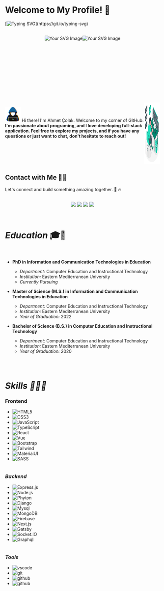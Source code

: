 # **Welcome to My Profile! 👋**
<p align="center">

[![Typing SVG](https://readme-typing-svg.demolab.com?font=Lobster&size=24&duration=3000&pause=1000&color=7B20F7&center=true&vCenter=true&random=false&width=435&lines=I'm+Ahmet;I'm+Full-Stack+Web+Developer;JavaScript;React;Next.js;MongoDB;I+love+programing...)](https://git.io/typing-svg)
</p>
<br/>
<div style="display: flex;flex-direction: row;justify-content: center;">
   <img src="https://github-readme-stats.vercel.app/api?username=ahmetcolakk&show_icons=true&theme=tokyonight" height="200px" alt="Your SVG Image" >
 <img src="https://github-readme-stats.vercel.app/api/top-langs/?username=AhmetColakk&theme=tokyonight&layout=compact" height="200px"  alt="Your SVG Image" style="float: right;">
</div>

<!-- 
![AhmetColakk's github stats](https://github-readme-stats.vercel.app/api?username=ahmetcolakk&show_icons=true&theme=tokyonight) 
![AhmetColakk's github stats](https://github-readme-stats.vercel.app/api/top-langs/?username=AhmetColakk&theme=tokyonight&layout=compact)
-->
<br/>



<div style="display: flex;flex-direction: row; justify-content: space-around; flex-wrap: nowrap; width: auto;">
  <div style="width:100;">
    
   <picture><img src = "https://github.com/0xAbdulKhalid/0xAbdulKhalid/raw/main/assets/mdImages/about_me.gif" width=50px></picture> Hi there! I'm Ahmet Çolak. Welcome to my corner of GitHub.
  **I'm passionate about programing, and I love developing full-stack application. 
  Feel free to explore my projects, and if you have any questions
  or just want to chat, don't hesitate to reach out!**
  </div>
  <picture>
     <img src="brand.svg" height="200px; width: 100px;" alt="Your SVG Image" >
   </picture>
  
  </div>
 





## Contact with Me 🤝🏻

Let's connect and build something amazing together. 🚀 🔥
<br/>
<br/>

<p align="center">
  <a target="_blank" href="https://www.linkedin.com/in/ahmet-çolak-00928429b"><img src="https://img.shields.io/badge/LinkedIn-Connect-blue?style=for-the-badge&logo=linkedin&logoColor=blue"></a>
  <a target="_blank" href="https://www.instagram.com/ahmettcolak46/"><img src="https://img.shields.io/badge/Instagram-Follow-purple?style=for-the-badge&logo=instagram&logoColor=B54095&color=9552CA"></a>
  <a target="_blank" href="https://www.facebook.com/Ahmetttt46/"><img src="https://img.shields.io/badge/Facebook-Add-blue?style=for-the-badge&logo=facebook&logoColor=blue"></a>
  <a target="_blank" href="mailto:pxahmetcolak@gmail.com"><img src="https://img.shields.io/badge/Gmail-Email-c14438?style=for-the-badge&logo=gmail&logoColor=C82826&color=C82826"></a>
</p>

<br/>

# **_Education_** 🎓📖

<br/>

- **PhD in Information and Communication Technologies in Education**

  - _Department:_ Computer Education and Instructional Technology
  - _Institution:_ Eastern Mediterranean University
  - _Currently Pursuing_

- **Master of Science (M.S.) in Information and Communication Technologies in Education**

  - _Department:_ Computer Education and Instructional Technology
  - _Institution:_ Eastern Mediterranean University
  - _Year of Graduation:_ 2022

- **Bachelor of Science (B.S.) in Computer Education and Instructional Technology**

  - _Department:_ Computer Education and Instructional Technology
  - _Institution:_ Eastern Mediterranean University
  - _Year of Graduation:_ 2020

<br/>
<br/>

# **_Skills 🚀🔥✨_**

### **Frontend**

- ![HTML5](https://img.shields.io/badge/HTML5-E34F26?style=flat&logo=html5&logoColor=white)
- ![CSS3](https://img.shields.io/badge/CSS3-1572B6?style=flat&logo=css3&logoColor=white)
- ![JavaScript](https://img.shields.io/badge/JavaScript-F7DF1E?style=flat&logo=javascript&logoColor=black)
- ![TypeScript](https://img.shields.io/badge/TypeScript-007ACC?style=flat&logo=typescript&logoColor=white)
- ![React](https://img.shields.io/badge/React-20232A?style=flat&logo=react&logoColor=61DAFB)
- ![Vue](https://img.shields.io/badge/Vue.js-35495E?style=flat&logo=vue.js&logoColor=4FC08D)
- ![Bootstrap](https://img.shields.io/badge/Bootstrap-563D7C?style=flat&logo=bootstrap&logoColor=white)
- ![Tailwind](https://img.shields.io/badge/Tailwind_CSS-38B2AC?style=flat&logo=tailwind-css&logoColor=white)
- ![MaterialUI](https://img.shields.io/badge/Material--UI-0081CB?style=flat&logo=material-ui&logoColor=white)
- ![SASS](https://img.shields.io/badge/Sass-CC6699?style=flat&logo=sass&logoColor=white)

#

### **_Backend_**

- ![Express.js](https://img.shields.io/badge/Express.js-404D59?style=flat)
- ![Node.js](https://img.shields.io/badge/Node.js-43853D?style=flat&logo=node.js&logoColor=white)
- ![Phyton](https://img.shields.io/badge/Python-3776AB?style=flat&logo=python&logoColor=white)
- ![Django](https://img.shields.io/badge/Django-092E20?style=flat&logo=django&logoColor=white)
- ![Mysql](https://img.shields.io/badge/MySQL-005C84?style=flat&logo=mysql&logoColor=white)
- ![MongoDB](https://img.shields.io/badge/MongoDB-4EA94B?style=flat&logo=mongodb&logoColor=white)
- ![Firebase](https://img.shields.io/badge/firebase-FFCD34?style=flat&logo=firebase&logoColor=white)
- ![Next.js](https://img.shields.io/badge/next.js-000000?style=flat&logo=nextdotjs&logoColor=white)
- ![Gatsby](https://img.shields.io/badge/gatsby-6B399C?style=flat&logo=gatsby&logoColor=white)
- ![Socket.IO](https://img.shields.io/badge/Socket.IO-000000?style=flat&logo=Socket.IO&logoColor=white)
- ![Graphql](https://img.shields.io/badge/Graphql-DE33A6?style=flat&logo=Graphql&logoColor=white)

#

### **_Tools_**

- ![vscode](https://img.shields.io/badge/Visual_Studio_Code-0078D4?style=flat&logo=visual%20studio%20code&logoColor=white)
- ![git](https://img.shields.io/badge/git-E44C30?style=flat&logo=git&logoColor=white)
- ![github](https://img.shields.io/badge/github-000000?style=flat&logo=github&logoColor=white)
- ![github](https://img.shields.io/badge/postman-orange?style=for-the-badge&logo=postman&logoColor=white)
